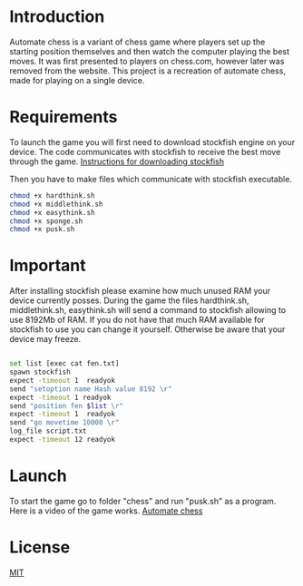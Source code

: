 # Introduction
Automate chess is a variant of chess game where players set up the starting position themselves and then watch the computer playing the best moves. It was first presented to players on chess.com, however later was removed from the website. This project is a recreation of automate chess, made for playing on a single device.

# Requirements
To launch the game you will first need to download stockfish engine on your device. The code communicates with stockfish to receive the best move through the game.
[Instructions for downloading stockfish](https://linux.how2shout.com/how-to-install-stockfish-on-ubuntu-22-04-or-20-04-a-chess-engine/)

Then you have to make files which communicate with stockfish executable. 
```bash
chmod +x hardthink.sh
chmod +x middlethink.sh
chmod +x easythink.sh
chmod +x sponge.sh
chmod +x pusk.sh
```

# Important
After installing stockfish please examine how much unused RAM your device currently posses. During the game the files hardthink.sh, middlethink.sh, easythink.sh will send a command to stockfish allowing to use 8192Mb of RAM. If you do not have that much RAM available for stockfish to use you can change it yourself. Otherwise be aware that your device may freeze.

```bash

set list [exec cat fen.txt]
spawn stockfish
expect -timeout 1  readyok
send "setoption name Hash value 8192 \r"
expect -timeout 1 readyok
send "position fen $list \r"
expect -timeout 1  readyok
send "go movetime 10000 \r"
log_file script.txt
expect -timeout 12 readyok

```

# Launch

To start the game go to folder "chess" and run "pusk.sh" as a program. Here is a video of the game works. [Automate chess](https://youtu.be/rXoDWlpO1rw)

# License

[MIT](https://choosealicense.com/licenses/mit/)